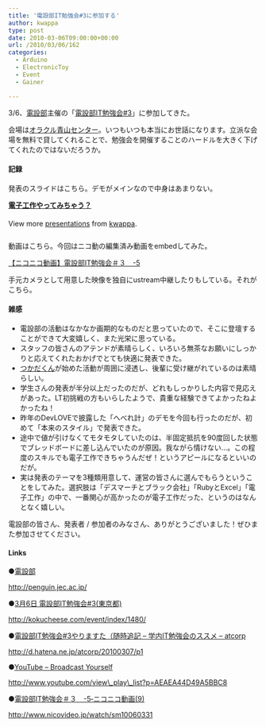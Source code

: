 ```yaml
---
title: '電設部IT勉強会#3に参加する'
author: kwappa
type: post
date: 2010-03-06T09:00:00+00:00
url: /2010/03/06/162
categories:
  - Arduino
  - ElectronicToy
  - Event
  - Gainer

---
```

3/6、<a href="http://penguin.jec.ac.jp/" target="_blank">電設部</a>主催の「<a href="http://kokucheese.com/event/index/1480/" target="_blank">電設部IT勉強会#3</a>」に参加してきた。

会場は<a href="http://www.oracle.co.jp/aoyamacenter/" target="_blank">オラクル青山センター</a>。いつもいつも本当にお世話になります。立派な会場を無料で貸してくれることで、勉強会を開催することのハードルを大きく下げてくれたのではないだろうか。

#### 記録

発表のスライドはこちら。デモがメインなので中身はあまりない。

<div style="width:425px" id="__ss_3348929">
  <strong style="display:block;margin:12px 0 4px"><a href="http://www.slideshare.net/kwappa/ss-3348929" title="電子工作やってみちゃう？">電子工作やってみちゃう？</a></strong></p> 
  
  <div style="padding:5px 0 12px">
    View more <a href="http://www.slideshare.net/">presentations</a> from <a href="http://www.slideshare.net/kwappa">kwappa</a>.
  </div>
</div>

<!--more-->

動画はこちら。今回はニコ動の編集済み動画をembedしてみた。

<noscript>
  <a href="http://www.nicovideo.jp/watch/sm10060331">【ニコニコ動画】電設部IT勉強会＃３　-5</a>
</noscript>

手元カメラとして用意した映像を独自にustream中継したりもしている。それがこちら。



#### 雑感

  * 電設部の活動はなかなか画期的なものだと思っていたので、そこに登壇することができて大変嬉しく、また光栄に思っている。
  * スタッフの皆さんのアテンドが素晴らしく、いろいろ無茶なお願いにしっかりと応えてくれたおかげでとても快適に発表できた。
  * <a href="http://twitter.com/akitsukada" target="_blank">つかだくん</a>が始めた活動が周囲に浸透し、後輩に受け継がれているのは素晴らしい。
  * 学生さんの発表が半分以上だったのだが、どれもしっかりした内容で見応えがあった。LT初挑戦の方もいらしたようで、貴重な経験できてよかったねよかったね！
  * 昨年のDevLOVEで披露した「へべれ計」のデモを今回も行ったのだが、初めて「本来のスタイル」で発表できた。
  * 途中で値が引けなくてモタモタしていたのは、半固定抵抗を90度回した状態でブレッドボードに差し込んでいたのが原因。我ながら情けない…。この程度のスキルでも電子工作できちゃうんだぜ！というアピールになるといいのだが。
  * 実は発表のテーマを3種類用意して、運営の皆さんに選んでもらうということをしてみた。選択肢は「デスマーチとブラック会社」「RubyとExcel」「電子工作」の中で、一番関心が高かったのが電子工作だった、というのはなんとなく嬉しい。

電設部の皆さん、発表者 / 参加者のみなさん、ありがとうございました！ぜひまた参加させてください。

#### Links

●<a href="http://penguin.jec.ac.jp/" target="_blank">電設部</a>
  
http://penguin.jec.ac.jp/

●<a href="http://kokucheese.com/event/index/1480/" target="_blank">3月6日 電設部IT勉強会#3(東京都)</a>
  
http://kokucheese.com/event/index/1480/

●<a href="http://d.hatena.ne.jp/atcorp/20100307/p1" target="_blank">電設部IT勉強会#3やりますた（随時追記 &#8211; 学内IT勉強会のススメ &#8211; atcorp</a>
  
http://d.hatena.ne.jp/atcorp/20100307/p1

●<a href="http://www.youtube.com/view_play_list?p=AEAEA44D49A5BBC8" target="_blank">YouTube &#8211; Broadcast Yourself</a>
  
http://www.youtube.com/view\_play\_list?p=AEAEA44D49A5BBC8

●<a href="http://www.nicovideo.jp/watch/sm10060331" target="_blank">電設部IT勉強会＃３　-5‐ニコニコ動画(9)</a>
  
http://www.nicovideo.jp/watch/sm10060331
